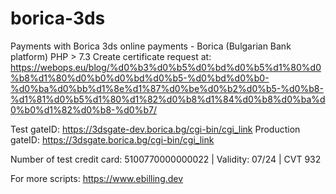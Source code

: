 # borica-3ds
Payments with Borica 3ds online payments - Borica (Bulgarian Bank platform)
PHP > 7.3
Create certificate request at: https://webops.eu/blog/%d0%b3%d0%b5%d0%bd%d0%b5%d1%80%d0%b8%d1%80%d0%b0%d0%bd%d0%b5-%d0%bd%d0%b0-%d0%ba%d0%bb%d1%8e%d1%87%d0%be%d0%b2%d0%b5-%d0%b8-%d1%81%d0%b5%d1%80%d1%82%d0%b8%d1%84%d0%b8%d0%ba%d0%b0%d1%82%d0%b8-%d0%b7/

Test gateID: https://3dsgate-dev.borica.bg/cgi-bin/cgi_link
Production gateID: https://3dsgate.borica.bg/cgi-bin/cgi_link

Number of test credit card: 5100770000000022 | Validity: 07/24 | CVT 932

For more scripts: https://www.ebilling.dev
